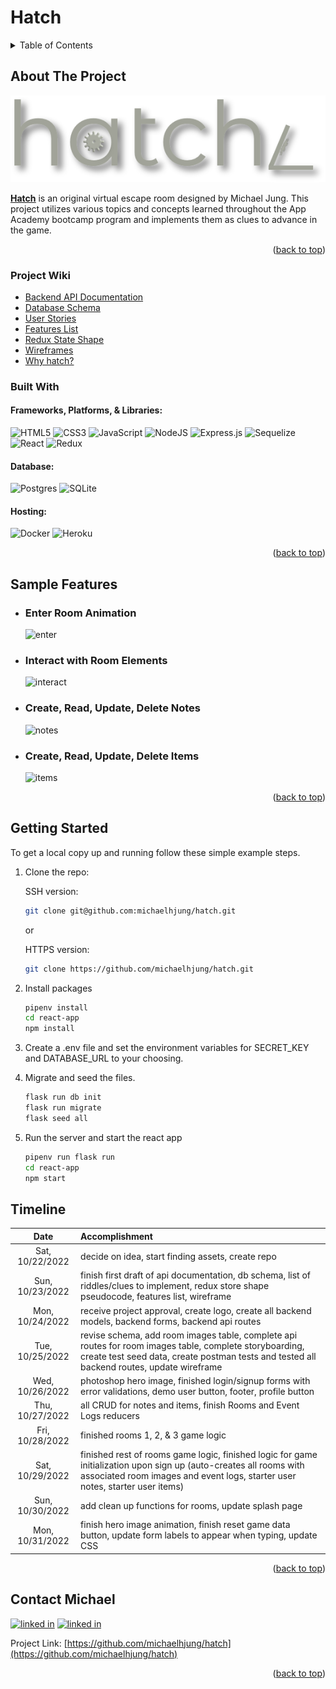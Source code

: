 # Hatch
<!-- TABLE OF CONTENTS -->
<details>
  <summary>Table of Contents</summary>
  <ol>
    <li>
      <a href="#about-the-project">About The Project</a>
      <ul>
        <li><a href="#project-wiki">Project Wiki</a></li>
        <li><a href="#built-with">Built With</a></li>
      </ul>
    </li>
    <li>
      <a href="#sample-features">Sample Features</a>
    </li>
    <li>
      <a href="#getting-started">Getting Started</a>
    </li>
    <li><a href="#timeline">Timeline</a></li>
    <li><a href="#contact-michael">Contact Michael</a></li>
  </ol>
</details>

<!-- ABOUT THE PROJECT -->
## About The Project
![hatch-logo]

[hatch-logo]: ./assets/hatch-logo.png

<u><b>[Hatch](https://escape-hatch.herokuapp.com/)</b></u> is an original virtual escape room designed by Michael Jung. This project utilizes various topics and concepts learned throughout the App Academy bootcamp program and implements them as clues to advance in the game.

<p align="right">(<a href="#readme-top">back to top</a>)</p>

### Project Wiki
* [Backend API Documentation](https://github.com/michaelhjung/hatch/wiki/Backend-API-Documentation)
* [Database Schema](https://github.com/michaelhjung/hatch/wiki/Database-Schema)
* [User Stories](https://github.com/michaelhjung/hatch/wiki/User-Stories)
* [Features List](https://github.com/michaelhjung/hatch/wiki/Features-List)
* [Redux State Shape](https://github.com/michaelhjung/hatch/wiki/Redux-Store-Shape)
* [Wireframes](https://github.com/michaelhjung/hatch/wiki/Wireframes)
* [Why hatch?](https://github.com/michaelhjung/hatch/wiki/Why-hatch%3F)


### Built With
#### Frameworks, Platforms, & Libraries:
![HTML5](https://img.shields.io/badge/html5-%23E34F26.svg?style=for-the-badge&logo=html5&logoColor=white)
![CSS3](https://img.shields.io/badge/css3-%231572B6.svg?style=for-the-badge&logo=css3&logoColor=white)
![JavaScript](https://img.shields.io/badge/javascript-%23323330.svg?style=for-the-badge&logo=javascript&logoColor=%23F7DF1E)
![NodeJS](https://img.shields.io/badge/node.js-6DA55F?style=for-the-badge&logo=node.js&logoColor=white)
![Express.js](https://img.shields.io/badge/express.js-%23404d59.svg?style=for-the-badge&logo=express&logoColor=%2361DAFB)
![Sequelize](https://img.shields.io/badge/Sequelize-52B0E7?style=for-the-badge&logo=Sequelize&logoColor=white)
![React](https://img.shields.io/badge/react-%2320232a.svg?style=for-the-badge&logo=react&logoColor=%2361DAFB)
![Redux](https://img.shields.io/badge/redux-%23593d88.svg?style=for-the-badge&logo=redux&logoColor=white)

#### Database:
![Postgres](https://img.shields.io/badge/postgres-%23316192.svg?style=for-the-badge&logo=postgresql&logoColor=white)
![SQLite](https://img.shields.io/badge/sqlite-%2307405e.svg?style=for-the-badge&logo=sqlite&logoColor=white)

#### Hosting:
![Docker](https://img.shields.io/badge/docker-%230db7ed.svg?style=for-the-badge&logo=docker&logoColor=white)
![Heroku](https://img.shields.io/badge/heroku-%23430098.svg?style=for-the-badge&logo=heroku&logoColor=white)

<p align="right">(<a href="#readme-top">back to top</a>)</p>

<!-- SAMPLE FEATURES -->
## Sample Features

  - ### Enter Room Animation
    ![enter]
  - ### Interact with Room Elements
    ![interact]
  - ### Create, Read, Update, Delete Notes
    ![notes]
  - ### Create, Read, Update, Delete Items
    ![items]


<p align="right">(<a href="#readme-top">back to top</a>)</p>

<!-- GETTING STARTED -->
## Getting Started

To get a local copy up and running follow these simple example steps.

1. Clone the repo:

    SSH version:
    ```sh
    git clone git@github.com:michaelhjung/hatch.git
    ```
    or

    HTTPS version:
    ```sh
    git clone https://github.com/michaelhjung/hatch.git
    ```

2. Install packages
    ```sh
    pipenv install
    cd react-app
    npm install
    ```
3. Create a .env file and set the environment variables for SECRET_KEY and DATABASE_URL to your choosing.

4. Migrate and seed the files.
    ```sh
    flask run db init
    flask run migrate
    flask seed all
    ```
5. Run the server and start the react app
    ```sh
    pipenv run flask run
    cd react-app
    npm start
    ```

<!-- Timeline -->
## Timeline

| Date            |           Accomplishment           |
|:---------------:|:-----------------------------------|
| Sat, 10/22/2022 | decide on idea, start finding assets, create repo |
| Sun, 10/23/2022 | finish first draft of api documentation, db schema, list of riddles/clues to implement, redux store shape pseudocode, features list, wireframe |
| Mon, 10/24/2022 | receive project approval, create logo, create all backend models, backend forms, backend api routes |
| Tue, 10/25/2022 | revise schema, add room images table, complete api routes for room images table, complete storyboarding, create test seed data, create postman tests and tested all backend routes, update wireframe |
| Wed, 10/26/2022 | photoshop hero image, finished login/signup forms with error validations, demo user button, footer, profile button |
| Thu, 10/27/2022 | all CRUD for notes and items, finish Rooms and Event Logs reducers |
| Fri, 10/28/2022 | finished rooms 1, 2, & 3 game logic |
| Sat, 10/29/2022 | finished rest of rooms game logic, finished logic for game initialization upon sign up (auto-creates all rooms with associated room images and event logs, starter user notes, starter user items) |
| Sun, 10/30/2022 | add clean up functions for rooms, update splash page |
| Mon, 10/31/2022 | finish hero image animation, finish reset game data button, update form labels to appear when typing, update CSS |




<p align="right">(<a href="#readme-top">back to top</a>)</p>


<!-- CONTACT -->
## Contact Michael
[![linked in][linkedin-icon]][linkedin-url-michael]
[![linked in][github-icon]][github-url-michael]


Project Link: [https://github.com/michaelhjung/hatch](https://github.com/michaelhjung/hatch)

<p align="right">(<a href="#readme-top">back to top</a>)</p>



<!-- MARKDOWN LINKS & IMAGES -->
[linkedin-icon]: https://skillicons.dev/icons?i=linkedin
[github-icon]: https://skillicons.dev/icons?i=github
[linkedin-url-michael]: https://linkedin.com/in/michael-h-jung/
[github-url-michael]: https://github.com/michaelhjung


[enter]: https://i.imgur.com/kr9oAlp.gif
[interact]: https://i.imgur.com/2tVKIUV.gif
[notes]: https://i.imgur.com/lqMDkKJ.gif
[items]: https://i.imgur.com/1xvJVBy.gif
